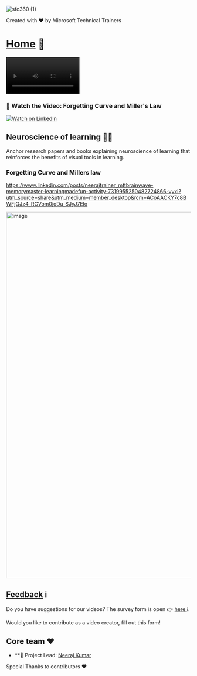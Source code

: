 

![sfc360 (1)](https://github.com/user-attachments/assets/f56ba8fa-156a-4c5a-a548-7898dc1dfff2)

Created with ❤️ by Microsoft Technical Trainers

# <a href="README.md">Home</a> 🏡





<video width="200" controls autoplay loop>
  <source src="brainwavemusic.mp4" type="video/mp4">
  Your browser does not support the video tag.
</video>


### 🎥 Watch the Video: Forgetting Curve and Miller's Law
[![Watch on LinkedIn](https://img.shields.io/badge/Watch%20on-LinkedIn-blue?style=for-the-badge&logo=linkedin)](https://www.linkedin.com/posts/neerajtrainer_mttbrainwave-memorymaster-learningmadefun-activity-7319955250482724866-vyxi)



## Neuroscience of learning 👩‍🏫
Anchor research papers and books explaining neuroscience of learning that reinforces the benefits of visual tools in learning.

### Forgetting Curve and Millers law
https://www.linkedin.com/posts/neerajtrainer_mttbrainwave-memorymaster-learningmadefun-activity-7319955250482724866-vyxi?utm_source=share&utm_medium=member_desktop&rcm=ACoAACKY7c8BWFjQJz4_RCVom0joDu_SJyJ7Elo

<img width="1400" height="1000" alt="image" src="https://github.com/user-attachments/assets/14045e8f-fd09-44b6-9d97-45b58262be66" />



## [Feedback](https://aka.ms/BrainwaveFeedback) ℹ️
Do you have suggestions for our videos? The survey form is open 👉 [here ](https://aka.ms/BrainwaveFeedback)ℹ️.

Would you like to contribute as a video creator, fill out this form!

## Core team ❤️

* **🙏 Project Lead: [Neeraj Kumar](https://www.linkedin.com/in/neerajtrainer/)

Special Thanks to contributors ❤️


